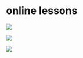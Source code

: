 # online lessons

![](https://i.imgur.com/PpWrFIx.png)

![](https://i.imgur.com/z7UkNXQ.jpg)

![](https://i.imgur.com/iK36eZN.jpg)
